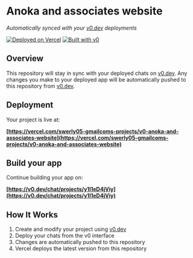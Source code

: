 # Anoka and associates website

*Automatically synced with your [v0.dev](https://v0.dev) deployments*

[![Deployed on Vercel](https://img.shields.io/badge/Deployed%20on-Vercel-black?style=for-the-badge&logo=vercel)](https://vercel.com/swerly05-gmailcoms-projects/v0-anoka-and-associates-website)
[![Built with v0](https://img.shields.io/badge/Built%20with-v0.dev-black?style=for-the-badge)](https://v0.dev/chat/projects/y1l1eD4jViy)

## Overview

This repository will stay in sync with your deployed chats on [v0.dev](https://v0.dev).
Any changes you make to your deployed app will be automatically pushed to this repository from [v0.dev](https://v0.dev).

## Deployment

Your project is live at:

**[https://vercel.com/swerly05-gmailcoms-projects/v0-anoka-and-associates-website](https://vercel.com/swerly05-gmailcoms-projects/v0-anoka-and-associates-website)**

## Build your app

Continue building your app on:

**[https://v0.dev/chat/projects/y1l1eD4jViy](https://v0.dev/chat/projects/y1l1eD4jViy)**

## How It Works

1. Create and modify your project using [v0.dev](https://v0.dev)
2. Deploy your chats from the v0 interface
3. Changes are automatically pushed to this repository
4. Vercel deploys the latest version from this repository